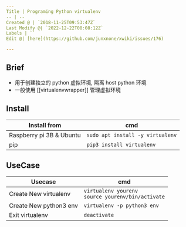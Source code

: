 ```yaml
---
Title | Programing Python virtualenv
-- | --
Created @ | `2018-11-25T09:53:47Z`
Last Modify @| `2022-12-22T08:08:12Z`
Labels | ``
Edit @| [here](https://github.com/junxnone/xwiki/issues/176)

---
```

## Brief
- 用于创建独立的 python 虚拟环境, 隔离 host python 环境
- 一般使用 [[virtualenvwrapper]] 管理虚拟环境

## Install

Install from | cmd
-- | --
Raspberry pi 3B & Ubuntu | `sudo apt install -y virtualenv`
pip | `pip3 install virtualenv`

## UseCase

Usecase | cmd
-- | --
Create New virtualenv | `virtualenv yourenv` <br>`source yourenv/bin/activate`
Create New python3 env | `virtualenv -p python3 env`
Exit virtualenv | `deactivate`

